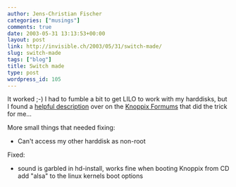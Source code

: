 ```yaml
---
author: Jens-Christian Fischer
categories: ["musings"]
comments: true
date: 2003-05-31 13:13:53+00:00
layout: post
link: http://invisible.ch/2003/05/31/switch-made/
slug: switch-made
tags: ["blog"]
title: Switch made
type: post
wordpress_id: 105
---
```


It worked ;-)
I had to fumble a bit to get LILO to work with my harddisks, but I found a [helpful description](http://www.linuxtag.org/cgi-bin/yabb/YaBB.pl?board=knoppix-de;action=display;num=1045345401;start=3) over on the [Knoppix  Formums](http://www.linuxtag.org/cgi-bin/yabb/YaBB.pl) that did the trick for me...

More small things that needed fixing:


  * Can't access my other harddisk as non-root


Fixed:

  * sound is garbled in hd-install, works fine when booting Knoppix from CD  
add "alsa" to the linux kernels boot options
